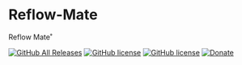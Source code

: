 # Reflow-Mate
 Reflow Mate˚

[![GitHub All Releases](https://img.shields.io/github/downloads/achimpieters/Reflow-Mate/total?color=green)](https://github.com/achimpieters/Reflow-Mate/releases) 
[![GitHub license](https://img.shields.io/badge/License-MIT-yellow.svg)](https://raw.githubusercontent.com/hyperion-project/hyperion.ng/master/LICENSE)
[![GitHub license](https://img.shields.io/github/v/release/achimpieters/Reflow-Mate)](https://img.shields.io/github/v/release/achimpieters/Reflow-Mate)
[![Donate](https://img.shields.io/badge/donate-PayPal-blue.svg)](https://paypal.me/AJFPieters)
